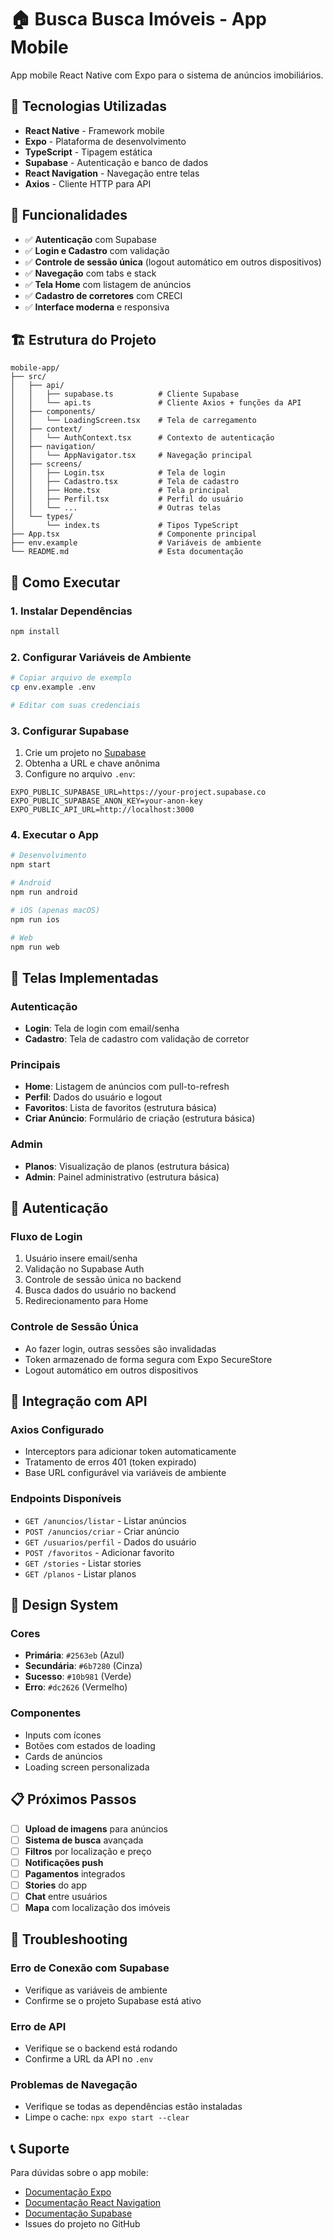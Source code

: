 # 🏠 Busca Busca Imóveis - App Mobile

App mobile React Native com Expo para o sistema de anúncios imobiliários.

## 🚀 Tecnologias Utilizadas

- **React Native** - Framework mobile
- **Expo** - Plataforma de desenvolvimento
- **TypeScript** - Tipagem estática
- **Supabase** - Autenticação e banco de dados
- **React Navigation** - Navegação entre telas
- **Axios** - Cliente HTTP para API

## 📱 Funcionalidades

- ✅ **Autenticação** com Supabase
- ✅ **Login e Cadastro** com validação
- ✅ **Controle de sessão única** (logout automático em outros dispositivos)
- ✅ **Navegação** com tabs e stack
- ✅ **Tela Home** com listagem de anúncios
- ✅ **Cadastro de corretores** com CRECI
- ✅ **Interface moderna** e responsiva

## 🏗️ Estrutura do Projeto

```
mobile-app/
├── src/
│   ├── api/
│   │   ├── supabase.ts          # Cliente Supabase
│   │   └── api.ts               # Cliente Axios + funções da API
│   ├── components/
│   │   └── LoadingScreen.tsx    # Tela de carregamento
│   ├── context/
│   │   └── AuthContext.tsx      # Contexto de autenticação
│   ├── navigation/
│   │   └── AppNavigator.tsx     # Navegação principal
│   ├── screens/
│   │   ├── Login.tsx            # Tela de login
│   │   ├── Cadastro.tsx         # Tela de cadastro
│   │   ├── Home.tsx             # Tela principal
│   │   ├── Perfil.tsx           # Perfil do usuário
│   │   └── ...                  # Outras telas
│   └── types/
│       └── index.ts             # Tipos TypeScript
├── App.tsx                      # Componente principal
├── env.example                  # Variáveis de ambiente
└── README.md                    # Esta documentação
```

## 🚀 Como Executar

### 1. Instalar Dependências

```bash
npm install
```

### 2. Configurar Variáveis de Ambiente

```bash
# Copiar arquivo de exemplo
cp env.example .env

# Editar com suas credenciais
```

### 3. Configurar Supabase

1. Crie um projeto no [Supabase](https://supabase.com)
2. Obtenha a URL e chave anônima
3. Configure no arquivo `.env`:

```env
EXPO_PUBLIC_SUPABASE_URL=https://your-project.supabase.co
EXPO_PUBLIC_SUPABASE_ANON_KEY=your-anon-key
EXPO_PUBLIC_API_URL=http://localhost:3000
```

### 4. Executar o App

```bash
# Desenvolvimento
npm start

# Android
npm run android

# iOS (apenas macOS)
npm run ios

# Web
npm run web
```

## 📱 Telas Implementadas

### Autenticação
- **Login**: Tela de login com email/senha
- **Cadastro**: Tela de cadastro com validação de corretor

### Principais
- **Home**: Listagem de anúncios com pull-to-refresh
- **Perfil**: Dados do usuário e logout
- **Favoritos**: Lista de favoritos (estrutura básica)
- **Criar Anúncio**: Formulário de criação (estrutura básica)

### Admin
- **Planos**: Visualização de planos (estrutura básica)
- **Admin**: Painel administrativo (estrutura básica)

## 🔐 Autenticação

### Fluxo de Login
1. Usuário insere email/senha
2. Validação no Supabase Auth
3. Controle de sessão única no backend
4. Busca dados do usuário no backend
5. Redirecionamento para Home

### Controle de Sessão Única
- Ao fazer login, outras sessões são invalidadas
- Token armazenado de forma segura com Expo SecureStore
- Logout automático em outros dispositivos

## 📡 Integração com API

### Axios Configurado
- Interceptors para adicionar token automaticamente
- Tratamento de erros 401 (token expirado)
- Base URL configurável via variáveis de ambiente

### Endpoints Disponíveis
- `GET /anuncios/listar` - Listar anúncios
- `POST /anuncios/criar` - Criar anúncio
- `GET /usuarios/perfil` - Dados do usuário
- `POST /favoritos` - Adicionar favorito
- `GET /stories` - Listar stories
- `GET /planos` - Listar planos

## 🎨 Design System

### Cores
- **Primária**: `#2563eb` (Azul)
- **Secundária**: `#6b7280` (Cinza)
- **Sucesso**: `#10b981` (Verde)
- **Erro**: `#dc2626` (Vermelho)

### Componentes
- Inputs com ícones
- Botões com estados de loading
- Cards de anúncios
- Loading screen personalizada

## 📋 Próximos Passos

- [ ] **Upload de imagens** para anúncios
- [ ] **Sistema de busca** avançada
- [ ] **Filtros** por localização e preço
- [ ] **Notificações push**
- [ ] **Pagamentos** integrados
- [ ] **Stories** do app
- [ ] **Chat** entre usuários
- [ ] **Mapa** com localização dos imóveis

## 🐛 Troubleshooting

### Erro de Conexão com Supabase
- Verifique as variáveis de ambiente
- Confirme se o projeto Supabase está ativo

### Erro de API
- Verifique se o backend está rodando
- Confirme a URL da API no `.env`

### Problemas de Navegação
- Verifique se todas as dependências estão instaladas
- Limpe o cache: `npx expo start --clear`

## 📞 Suporte

Para dúvidas sobre o app mobile:
- [Documentação Expo](https://docs.expo.dev/)
- [Documentação React Navigation](https://reactnavigation.org/)
- [Documentação Supabase](https://supabase.com/docs)
- Issues do projeto no GitHub 